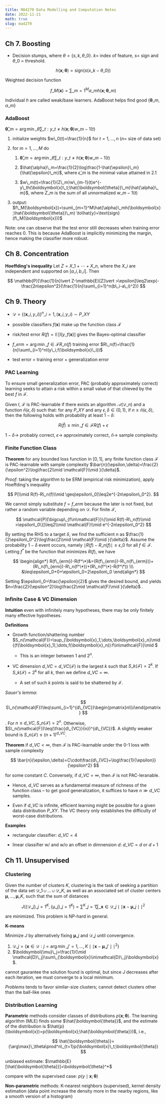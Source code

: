 ```yaml
---
title: MA4270 Data Modelling and Computation Notes
date: 2022-11-21
math: true
slug: ma4270
---
```


## Ch 7. Boosting

- Decision stumps, where $\theta=\{s,k,\theta\_0\}$. $k=$ index of feature, $s=$ sign and $\theta\_0$ = threshold.

$$
h(\boldsymbol{x};\boldsymbol{\theta})=\text{sign}(s(x\_k-\theta\_0))
$$

Weighted decision function

$$
f\_M(\boldsymbol{x})=\sum\_{m=1}^M\alpha\_mh(\boldsymbol{x};\boldsymbol{\theta}\_m)
$$

Individual $h$ are called weak/base learners. AdaBoost helps find good $\{\boldsymbol{\theta}\_m,\alpha\_m\}$

### AdaBoost

$\boldsymbol{\hat{\theta}}\_m=\arg\min\_\theta\sum\_{t:y\_t\neq h(\boldsymbol{x};\boldsymbol{\theta})}w\_{m-1}(t)$

1. initialize weights $w\_0(t)=\frac{1}{n}$ for $t=1,\dots,n$ ($n=$ size of data set)

2. for $m=1,\dots,M$ do
   
   1. $\boldsymbol{\hat{\theta}}\_m=\arg\min\_\theta\sum\_{t:y\_t\neq h(\boldsymbol{x};\boldsymbol{\theta})}w\_{m-1}(t)$
   
   2. $\hat{\alpha}\_m=\frac{1}{2}\log\frac{1-\hat{\epsilon}\_m}{\hat{\epsilon}\_m}$, where $\hat{\epsilon}\_m$ is the minimal value attained in 2.1
   
   3. $w\_m(t)=\frac{1}{Z\_m}w\_{m-1}(t)e^{-y\_th(\boldsymbol{x}\_t;\hat{\boldsymbol{\theta}}\_m)\hat{\alpha}\_m}$, where $Z\_m$ is the sum of all unnormalized $w\_{m-1}(t)$

3. output: $f\_M(\boldsymbol{x})=\sum\_{m=1}^M\hat{\alpha}\_mh(\boldsymbol{x};\hat{\boldsymbol{\theta}}\_m) \to\hat{y}=\text{sign}(f\_M(\boldsymbol{x}))$

Note: one can observe that the test error still decreases when training error reaches 0. This is because AdaBoost is implicitly minimizing the margin, hence making the classifier more robust.

## Ch 8. Concentration

**Hoeffding's inequality** Let $Z=X\_1+\cdots+X\_n$, where the $X\_i$ are independent and supported on $[a\_i,b\_i]$. Then

$$
\mathbb{P}[\frac{1}{n}\vert Z-\mathbb{E}[Z]\vert >\epsilon]\leq2\exp(-\frac{2n\epsilon^2}{\frac{1}{n}\sum\_{i=1}^n(b\_i-a\_i)^2})
$$

## Ch 9. Theory

- $\mathcal{D}=\{(\boldsymbol{x}\_i,y\_i)\}^n\_{i=1},(\boldsymbol{x}\_i,y\_i)\sim P\_{XY}$

- possible classifiers $f(\boldsymbol{x})$ make up the function class $\mathcal{F}$

- risk/test error $R(f)=\mathbb{E}[l(y,f(\boldsymbol{x})]$ gives the Bayes-optimal classifier

- $f\_{erm}=\arg\min\_{f\in\mathcal{F}}R\_n(f)$ training error $R\_n(f)=\frac{1}{n}\sum\_{i=1}^nl(y\_i,f(\boldsymbol{x}\_i))$

- test error = training error + generalization error

### PAC Learning

To ensure small generalization error, PAC (probably approximately correct) learning seeks to attain a risk within a small value of that chieved by the best $f$ in $\mathcal{F}$.

Given $l$, $\mathcal{F}$ is PAC-learnable if there exists an algorithm $\mathcal{A}(\mathcal{D}\_n)$ and a function $\bar{n}(\epsilon,\delta)$ such that: for any $P\_{XY}$ and any $\epsilon,\delta\in(0,1)$, if $n\geq\bar{n}(\epsilon,\delta)$, then the following holds with probability at least $1-\delta$:

$$
R(\hat{f})\leq\min\_{f\in\mathcal{F}}R(f)+\epsilon
$$

$1-\delta\to$ probably correct, $\epsilon\to$ approximately correct, $\bar{n}\to$ sample complexity.

### Finite Function Class

**Theorem** for any bounded loss function in $[0,1]$, any finite function class $\mathcal{F}$ is PAC-learnable with sample complexity $\bar{n}(\epsilon,\delta)=\frac{2}{\epsilon^2}\log\frac{2\\mid \mathcal{F}\\mid }{\delta}$.

*Proof*: taking the algorithm to be ERM (empirical risk minimization), apply Hoeffding's inequality

$$
P[\\mid R(f)-R\_n(f)\\mid \geq\epsilon\_0]\leq2e^{-2n\epsilon\_0^2}.
$$

We cannot simply substitute $f=f\_{erm}$ because the later is not fixed, but rather a random variable depending on $\mathcal{D}$. For finite $\mathcal{F}$,

$$
\mathcal{P}[\bigcup\_{f\in\mathcal{F}}\{\\mid R(f)-R\_n(f)\\mid >\epsilon\_0\}]\leq2\\mid \mathcal{F}\\mid e^{-2n\epsilon\_0^2}
$$

By setting the RHS to a target $\delta$, we find the sufficient $n$ as $\frac{1}{2\epsilon\_0^2}\log\frac{2\\mid \mathcal{F}\\mid }{\delta}$. Assume the probability $1-\delta$ event occurs, namely $\mid R(f)-R\_n(f)\mid \leq\epsilon\_0$ for all $f\in\mathcal{F}$. Letting $f^*$ be the function that minimizes $R(f)$, we have

$$
\begin{align*}
R(f\_{erm})-R(f^\*)&=(R(f\_{erm})-R\_n(f\_{erm}))+(R\_n(f\_{erm})-R\_n(f^\*))+(R\_n(f^\*)-R(f^\*)) \\\
&\leq\epsilon\_0+0+\epsilon\_0=2\epsilon\_0
\end{align*}
$$

Setting $\epsilon\_0=\frac{\epsilon}{2}$ gives the desired bound, and yields $n=\frac{2}{\epsilon^2}\log\frac{2\mid \mathcal{F}\mid }{\delta}$ .

### Infinite Case & VC Dimension

**Intuition** even with infinitely many hypotheses, there may be only finitely many effective hypotheses.

**Definitions**

- Growth function/shattering number $S\_n(\mathcal{F})=\sup\_{\boldsymbol{x}\_1,\dots,\boldsymbol{x}\_n}\\mid \{(f(\boldsymbol{x}\_1),\dots,f(\boldsymbol{x}\_n)):f\in\mathcal{F}\}\\mid $
  
  - This is an integer between $1$ and $2^n$.

- VC dimension $d\_{VC}=d\_{VC}(\mathcal{F})$ is the largest $k$ such that $S\_k(\mathcal{F})=2^k$. If $S\_k(\mathcal{F})=2^k$ for all $k$, then we define $d\_{VC}=\infty$.
  
  - A set of such $k$ points is said to be shattered by $\mathcal{F}$.

*Sauer's lemma*: 

$$ 
S\_n(\mathcal{F})\leq\sum\_{i=1}^{d\_{VC}}\begin{pmatrix}n\\\i\end{pmatrix}
$$

. For $n\leq d\_{VC},S\_n(\mathcal{F})=2^n$. Otherwise, $S\_n(\mathcal{F})\leq(\frac{d\_{VC}}{n})^{d\_{VC}}$. A slightly weaker bound is $S\_n(\mathcal{F})\leq(n+1)^{d\_{VC}}$.

**Theorem** if $d\_{VC}<\infty$, then $\mathcal{F}$ is PAC-learnable under the 0-1 loss with sample complexity

$$
\bar{n}(\epsilon,\delta)=C\cdot\frac{d\_{VC}+\log\frac{1}{\epsilon}}{\epsilon^2}
$$

for some constant $C$. Conversely, if $d\_{VC}=\infty$, then $\mathcal{F}$ is not PAC-leranable.

- Hence, $d\_{VC}$ serves as a fundamental measure of richness of the function class – to get good generalization, it suffices to have $n\gg d\_{VC}$ samples.

- Even if $d\_{VC}$ is infinite, efficient learning might be possible for a given data distribution $P\_{XY}$. The VC theory only establishes the difficulty of worst-case distributions.

**Examples**

- rectangular classifier: $d\_{VC}=4$

- linear classifier w/ and w/o an offset in dimnension $d$: $d\_{VC}=d$ or $d+1$

## Ch 11. Unsupervised

### Clustering

Given the number of clusters $K$, clustering is the task of seeking a partition of the data set $\mathcal{D}\_1\cup\dots\cup\mathcal{D}\_K$, as well as an associated set of cluster centers $\boldsymbol{\mu},\dots,\boldsymbol{\mu}\_K$, such that the sum of distances

$$
J(\{\mathcal{D}\_j\}\_{j=1}^K, \{\mathcal{\mu}\_j\}\_{j=1}^K)=\sum^K\_{j=1}\sum\_{\boldsymbol{x}\in\mathcal{D}\_j}\mid \mid \boldsymbol{x}-\boldsymbol{\mu}\_j\mid \mid ^2
$$

are minimized. This problem is NP-hard in general.

**K-means**

Minimize $J$ by alternatively fixing $\boldsymbol{\mu}\_j$ and $\mathcal{D}\_j$ until convergence.

1. $\mathcal{D}\_j=\{\boldsymbol{x}\in\mathcal{D}:j={\arg\min}\_{j'=1,\dots,K}\mid \mid \boldsymbol{x}-\boldsymbol{\mu}\_{j'}\mid \mid ^2\}$
2. $\boldsymbol{\mu}\_j=\frac{1}{\mid \mathcal{D}\_j}\sum\_{\boldsymbol{x}\in\mathcal{D}\_j}\boldsymbol{x}$.

cannot gaurantee the solution found is optimal, but since $J$ decreases after each iteration,  we must converge to a local minimum.

*Problems* tends to favor similar-size clusters; cannot detect clusters other than the ball-like ones

### Distribution Learning

**Parametric** methods consider classes of distributions $p(\boldsymbol{x};\boldsymbol{\theta})$. The learning algorithm (MLE) finds some $\hat{\boldsymbol{\theta}}$, and the estimate of the distribution is $\hat{p}(\boldsymbol{x})=p(\boldsymbol{x};\hat{\boldsymbol{\theta}})$, i.e.,

$$
\hat{\boldsymbol{\theta}}={\arg\max}\_\theta\prod^n\_{t=1}p(\boldsymbol{x}\_t;\boldsymbol{\theta})
$$

unbiased estimate: $\mathbb{E}[\hat{\boldsymbol{\theta}}]=\boldsymbol{\theta}^*$

compare with the supervised case: $p(y\mid \boldsymbol{x};\boldsymbol{\theta})$

**Non-parametric** methods: K-nearest neighbors (supervised), kernel density estimation (data point increase the density more in the nearby regions, like a smooth version of a histogram)
